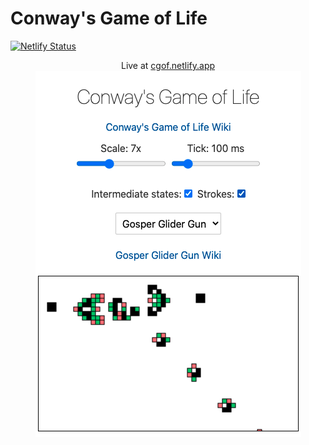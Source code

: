 # Conway's Game of Life

[![Netlify Status](https://api.netlify.com/api/v1/badges/4609e07a-c0c1-4746-8e93-09913ed64fed/deploy-status)](https://app.netlify.com/sites/cgof/deploys)

<p style="text-align: center">
    Live at <a href="https://cgof.netlify.app/">cgof.netlify.app</a>
    <img src="/docs/screenshot.png" alt="Screenshot of the Game of Life demo" />
</p>

